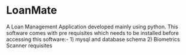 # LoanMate
A Loan Management Application developed mainly using python.
This software comes with pre requisites which needs to be installed before accessing this software:-
    1) mysql and database schema
    2) Biometrics Scanner requisites

